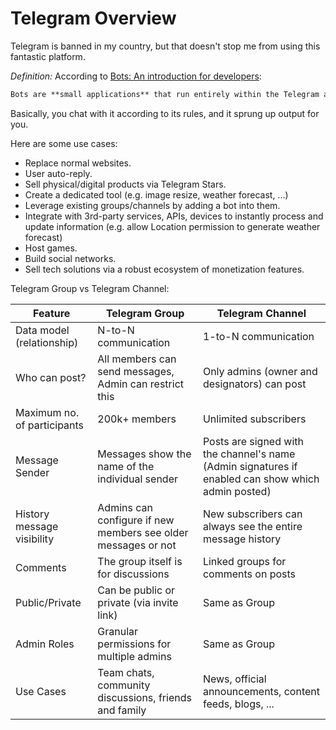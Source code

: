 # Telegram Overview

<!-- tl;dr starts -->

Telegram is banned in my country, but that doesn't stop me from using this fantastic platform.

<!-- tl;dr ends -->

_Definition:_ According to [Bots: An introduction for developers](https://core.telegram.org/bots):

```md
Bots are **small applications** that run entirely within the Telegram app. Users interact with bots through **flexible interfaces** that can support **any kind of task or service**.
```

Basically, you chat with it according to its rules, and it sprung up output for you.

Here are some use cases:

- Replace normal websites.
- User auto-reply.
- Sell physical/digital products via Telegram Stars.
- Create a dedicated tool (e.g. image resize, weather forecast, ...)
- Leverage existing groups/channels by adding a bot into them.
- Integrate with 3rd-party services, APIs, devices to instantly process and update information (e.g. allow Location permission to generate weather forecast)
- Host games.
- Build social networks.
- Sell tech solutions via a robust ecosystem of monetization features.

Telegram Group vs Telegram Channel:

<!-- prettier-ignore -->
| Feature | Telegram Group | Telegram Channel |
| --- | --- | --- |
| Data model (relationship) | N-to-N communication | 1-to-N communication |
| Who can post? | All members can send messages, Admin can restrict this | Only admins (owner and designators) can post |
| Maximum no. of participants  | 200k+ members | Unlimited subscribers |
| Message Sender | Messages show the name of the individual sender | Posts are signed with the channel's name (Admin signatures if enabled can show which admin posted) |
| History message visibility | Admins can configure if new members see older messages or not | New subscribers can always see the entire message history |
| Comments | The group itself is for discussions | Linked groups for comments on posts |
| Public/Private | Can be public or private (via invite link) | Same as Group |
| Admin Roles | Granular permissions for multiple admins | Same as Group |
| Use Cases | Team chats, community discussions, friends and family | News, official announcements, content feeds, blogs, ... |

